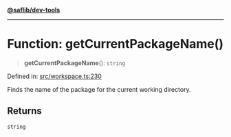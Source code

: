 [**@saflib/dev-tools**](../index.md)

***

# Function: getCurrentPackageName()

> **getCurrentPackageName**(): `string`

Defined in: [src/workspace.ts:230](https://github.com/sderickson/saflib/blob/93787f8fa8958c7d8341f08515302a77bc550495/dev-tools/src/workspace.ts#L230)

Finds the name of the package for the current working directory.

## Returns

`string`
